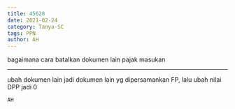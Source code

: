```yaml
---
title: 45620
date: 2021-02-24
category: Tanya-SC
tags: PPN
author: AH
---
```


bagaimana cara batalkan dokumen lain pajak masukan

---

ubah dokumen lain jadi dokumen lain yg dipersamankan FP, lalu ubah nilai DPP jadi 0

`AH`
